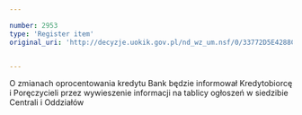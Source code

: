 ```yaml
---

number: 2953
type: 'Register item'
original_uri: 'http://decyzje.uokik.gov.pl/nd_wz_um.nsf/0/33772D5E4288C49EC12579CA00376FB0?OpenDocument'


---
```


O zmianach oprocentowania kredytu Bank będzie informował Kredytobiorcę i Poręczycieli przez wywieszenie informacji na tablicy ogłoszeń w siedzibie Centrali i Oddziałów
